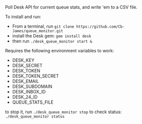 Poll Desk API for current queue stats, and write 'em to a CSV file.

To install and run:
- From a terminal, run `git clone https://github.com/Cb-James/queue_monitor.git`
- install the Desk gem: `gem install desk`
- then run `./desk_queue_monitor start &`

Requires the following environment variables to work:

- DESK_KEY
- DESK_SECRET
- DESK_TOKEN
- DESK_TOKEN_SECRET
- DESK_EMAIL
- DESK_SUBDOMAIN
- DESK_INBOX_ID
- DESK_24_ID
- QUEUE_STATS_FILE

to stop it, run `./desk_queue_monitor stop`
to check status: `./desk_queue_monitor status`
